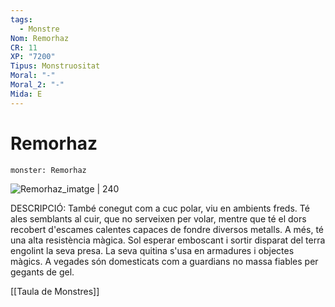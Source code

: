 ```yaml
---
tags:
  - Monstre
Nom: Remorhaz
CR: 11
XP: "7200"
Tipus: Monstruositat
Moral: "-"
Moral_2: "-"
Mida: E
---
```

# Remorhaz

```statblock
monster: Remorhaz
```

![Remorhaz_imatge | 240](https://www.dndbeyond.com/avatars/thumbnails/30834/976/1000/1000/638063901722309178.png)

DESCRIPCIÓ: 
També conegut com a cuc polar, viu en ambients freds. Té ales semblants al cuir, que no serveixen per volar, mentre que té el dors recobert d'escames calentes capaces de fondre diversos metalls. A més, té una alta resistència màgica. Sol esperar emboscant i sortir disparat del terra engolint la seva presa. La seva quitina s'usa en armadures i objectes màgics. A vegades són domesticats com a guardians no massa fiables per gegants de gel. 

[[Taula de Monstres]]